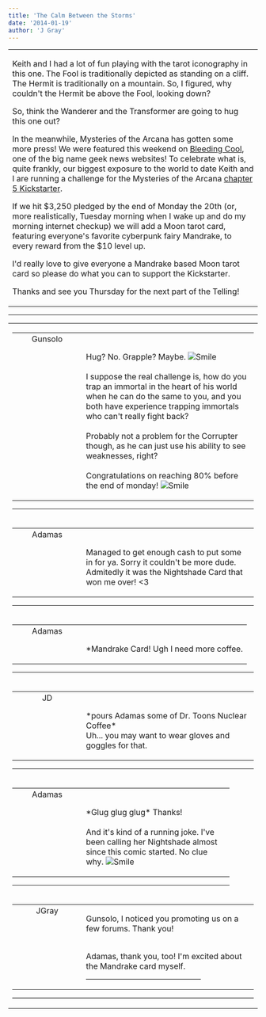 ```yaml
---
title: 'The Calm Between the Storms'
date: '2014-01-19'
author: 'J Gray'
---
```


<div>
<!-- Main content here -->
<table border="0" class="post"><tbody><tr><td>
   
   <div class="post_body">
       <p>Keith and I had a lot of fun playing with the tarot iconography in this one. The Fool is traditionally depicted as standing on a cliff. The Hermit is traditionally on a mountain. So, I figured, why couldn't the Hermit be above the Fool, looking down?</p><p>So, think the Wanderer and the Transformer are going to hug this one out?</p><p>In the meanwhile, Mysteries of the Arcana has gotten some more press! We were featured this weekend on <a href="http://www.bleedingcool.com/2014/01/18/mysteries-of-the-arcana-heading-towards-chapter-5/" target="_blank">Bleeding Cool</a>, one of the big name geek news websites! To celebrate what is, quite frankly, our biggest exposure to the world to date Keith and I are running a challenge for the Mysteries of the Arcana <a href="http://www.kickstarter.com/projects/355389852/mysteries-of-the-arcana-chapter-5" target="_blank">chapter 5 Kickstarter</a>.</p><p>If we hit $3,250 pledged by the end of Monday the 20th (or, more realistically, Tuesday morning when I wake up and do my morning internet checkup) we will add a Moon tarot card, featuring everyone's favorite cyberpunk fairy Mandrake, to every reward from the $10 level up. </p><p>I'd really love to give everyone a Mandrake based Moon tarot card so please do what you can to support the Kickstarter.</p><p>Thanks and see you Thursday for the next part of the Telling!</p>
   </div>
   </td></tr>
   </tbody></table><hr><table style="width:100%; border:0;" class="comment_table"><tbody><tr><td width="100%"><a name=""> </a><div style="width:100%;" class="comment"><table border="0" width="100%"><tbody><tr><td align="center" valign="top" width="125">
<span class="comment_title"><center>Gunsolo<br></center><a name="1203">&nbsp;</a></span><br>
<center><img src="https://www.gravatar.com/avatar.php?gravatar_id=a94f16ab08c7abb74820e668722a5ffc&amp;default=http%3A%2F%2Fmysteriesofthearcana.com%2Ftemplates%2Fmain%2Fimages%2Favatar.gif&amp;size=80&amp;rating=g" border="0" alt=""></center>
</td>
<td valign="top">


<p class="comment_text"> </p><p class="comment_text"><br> Hug? No. Grapple? Maybe. <img src="/smilies/smile.gif" alt="Smile" border="0"><br><br>I suppose the real challenge is, how do you trap an immortal in the heart of his world when he can do the same to you, and you both have experience trapping immortals who can't really fight back?<br><br>Probably not a problem for the Corrupter though, as he can just use his ability to see weaknesses, right?<br><br>Congratulations on reaching 80% before the end of monday! <img src="/smilies/smile.gif" alt="Smile" border="0"><br></p>
 

</td></tr></tbody></table>
<hr></div></td></tr><tr><td width="100%"><a name=""> </a><div style="width:100%;" class="comment"><table border="0" width="100%"><tbody><tr><td align="center" valign="top" width="125">
<span class="comment_title"><center>Adamas<br></center><a name="1204">&nbsp;</a></span><br>
<center><img src="https://www.gravatar.com/avatar.php?gravatar_id=63b5da7dbecbf4a2fac891b8f15ccbc4&amp;default=http%3A%2F%2Fmysteriesofthearcana.com%2Ftemplates%2Fmain%2Fimages%2Favatar.gif&amp;size=80&amp;rating=g" border="0" alt=""></center>
</td>
<td valign="top">


<p class="comment_text"> </p><p class="comment_text"><br> Managed to get enough cash to put some in for ya. Sorry it couldn't be more dude. Admitedly it was the Nightshade Card that won me over! &lt;3<br></p>
 

</td></tr></tbody></table>
<hr></div></td></tr><tr><td width="100%"><a name=""> </a><div style="width:100%;" class="comment"><table border="0" width="100%"><tbody><tr><td align="center" valign="top" width="125">
<span class="comment_title"><center>Adamas<br></center><a name="1205">&nbsp;</a></span><br>
<center><img src="https://www.gravatar.com/avatar.php?gravatar_id=63b5da7dbecbf4a2fac891b8f15ccbc4&amp;default=http%3A%2F%2Fmysteriesofthearcana.com%2Ftemplates%2Fmain%2Fimages%2Favatar.gif&amp;size=80&amp;rating=g" border="0" alt=""></center>
</td>
<td valign="top">


<p class="comment_text"> </p><p class="comment_text"><br> *Mandrake Card! Ugh I need more coffee.<br></p>
 

</td></tr></tbody></table>
<hr></div></td></tr><tr><td width="100%"><a name=""> </a><div style="width:100%;" class="comment"><table border="0" width="100%"><tbody><tr><td align="center" valign="top" width="125">
<span class="comment_title"><center>JD<br></center><a name="1206">&nbsp;</a></span><br>
<center><img src="https://www.gravatar.com/avatar.php?gravatar_id=c36877dca7f2a5669657cff6d47669c0&amp;default=http%3A%2F%2Fmysteriesofthearcana.com%2Ftemplates%2Fmain%2Fimages%2Favatar.gif&amp;size=80&amp;rating=g" border="0" alt=""></center>
</td>
<td valign="top">


<p class="comment_text"> </p><p class="comment_text"><br> *pours Adamas some of Dr. Toons Nuclear Coffee*<br>Uh... you may want to wear gloves and goggles for that.<br></p>
 

</td></tr></tbody></table>
<hr></div></td></tr><tr><td width="100%"><a name=""> </a><div style="width:90%;" class="comment2"><table border="0" width="100%"><tbody><tr><td align="center" valign="top" width="125">
<span class="comment_title"><center>Adamas<br></center><a name="1208">&nbsp;</a></span><br>
<center><img src="https://www.gravatar.com/avatar.php?gravatar_id=63b5da7dbecbf4a2fac891b8f15ccbc4&amp;default=http%3A%2F%2Fmysteriesofthearcana.com%2Ftemplates%2Fmain%2Fimages%2Favatar.gif&amp;size=80&amp;rating=g" border="0" alt=""></center>
</td>
<td valign="top">


<p class="comment_text"> </p><p class="comment_text"><br> *Glug glug glug* Thanks!<br><br>And it's kind of a running joke. I've been calling her Nightshade almost since this comic started. No clue why. <img src="/smilies/smile.gif" alt="Smile" border="0"><br></p>
 

</td></tr></tbody></table>
<hr></div></td></tr><tr><td width="100%"><a name=""> </a><div style="width:100%;" class="comment"><table border="0" width="100%"><tbody><tr><td align="center" valign="top" width="125">
<span class="comment_title"><center>JGray</center><a name="1207">&nbsp;</a></span><br>
<center><img src="https://www.gravatar.com/avatar.php?gravatar_id=3de6483cf7ef4947f33483faa590f1a0&amp;default=http%3A%2F%2Fmysteriesofthearcana.com%2Ftemplates%2Fmain%2Fimages%2Favatar.gif&amp;size=100&amp;rating=g" border="0" alt=""></center>
</td>
<td valign="top">


<p class="comment_text"> </p><p class="comment_text">Gunsolo, I noticed you promoting us on a few forums. Thank you!</p><div><br></div><div>Adamas, thank you, too! I'm excited about the Mandrake card myself.</div>
 <hr width="70%">

</td></tr></tbody></table>
<hr></div></td></tr></tbody></table>
<!-- End main content -->
              </div>
